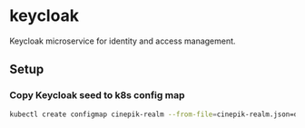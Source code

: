 # keycloak

Keycloak microservice for identity and access management.

## Setup

### Copy Keycloak seed to k8s config map

```bash
kubectl create configmap cinepik-realm --from-file=cinepik-realm.json=data/cinepik-realm.json
```

